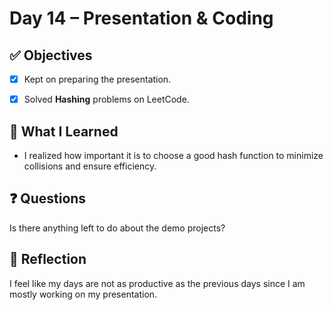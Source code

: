 # Day 14 – Presentation & Coding

## ✅ Objectives
- [x] Kept on preparing the presentation.
- [x] Solved **Hashing** problems on LeetCode.


## 📘 What I Learned

* I realized how important it is to choose a good hash function to minimize collisions and ensure efficiency.

## ❓ Questions
Is there anything left to do about the demo projects?

## 💬 Reflection
I feel like my days are not as productive as the previous days since I am mostly working on my presentation.
